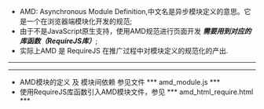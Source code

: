 * AMD: Asynchronous Module Definition,中文名是异步模块定义的意思。它是一个在浏览器端模块化开发的规范;
* 由于不是JavaScript原生支持，使用AMD规范进行页面开发 ***需要用到对应的库函数（RequireJS库）***;
* 实际上AMD 是 RequireJS 在推广过程中对模块定义的规范化的产出.
***
***
* AMD模块的定义 及 模块间依赖 参见文件 *** amd_module.js ***
* 使用RequireJS库函数引入AMD模块文件，参见 *** amd_html_require.html ***
